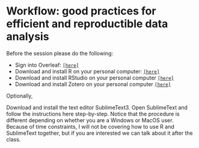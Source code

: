 # Workflow: good practices for efficient and reproductible data analysis


Before the session please do the following:


- Sign into Overleaf: [`[here]`](https://it.overleaf.com/login)
- Download and install R on your personal computer: [`[here]`](https://cran.dcc.uchile.cl)
- Download and install RStudio on your personal computer [`[here]`](https://posit.co/download/rstudio-desktop/)
- Download and install Zotero on your personal computer [`[here]`](https://www.zotero.org/download/)


Optionally,

Download and install the text editor SublimeText3.
Open SublimeText and follow the instructions here step-by-step. Notice that the procedure is different depending on whether you are a Windows or MacOS user.
Because of time constraints, I will not be covering how to use R and SublimeText together, but if you are interested we can talk about it after the class.
